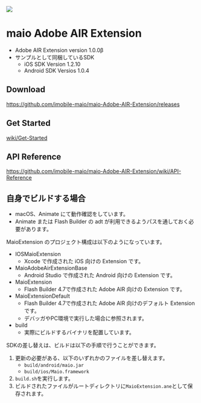 ![](https://github.com/imobile-maio/maio-iOS-SDK/blob/wiki/doc/images/logo.png)

# maio Adobe AIR Extension

* Adobe AIR Extension version 1.0.0β
* サンプルとして同梱しているSDK
    * iOS SDK Version 1.2.10
    * Android SDK Versios 1.0.4

## Download
https://github.com/imobile-maio/maio-Adobe-AIR-Extension/releases

## Get Started
[wiki/Get-Started](https://github.com/imobile-maio/maio-Adobe-AIR-Extension/wiki/Get-Started)

## API Reference
https://github.com/imobile-maio/maio-Adobe-AIR-Extension/wiki/API-Reference

## 自身でビルドする場合

* macOS、Animate にて動作確認をしています。
* Animate または Flash Builder の adt が利用できるようパスを通しておく必要があります。

MaioExtension のプロジェクト構成は以下のようになっています。
* IOSMaioExtension
    - Xcode で作成された iOS 向けの Extension です。
* MaioAdobeAirExtensionBase
    - Android Studio で作成された Android 向けの Extension です。
* MaioExtension
    - Flash Builder 4.7で作成された Adobe AIR 向けの Extension です。
* MaioExtensionDefault
    - Flash Builder 4.7で作成された Adobe AIR 向けのデフォルト Extension です。
    - デバッガやPC環境で実行した場合に参照されます。
* build
    - 実際にビルドするバイナリを配置しています。

SDKの差し替えは、ビルドは以下の手順で行うことができます。

1. 更新の必要がある、以下のいずれかのファイルを差し替えます。
    * `build/android/maio.jar`
    * `build/ios/Maio.framework`
2. `build.sh`を実行します。
3. ビルドされたファイルがルートディレクトリに`MaioExtension.ane`として保存されます。